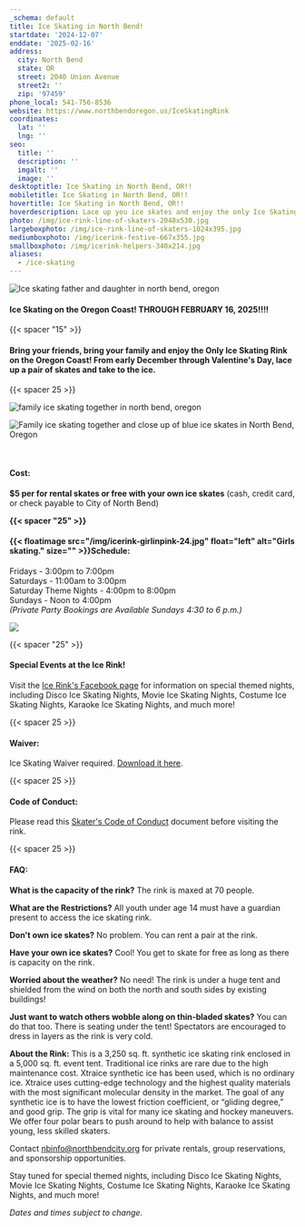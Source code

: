 ```yaml
---
_schema: default
title: Ice Skating in North Bend!
startdate: '2024-12-07'
enddate: '2025-02-16'
address:
  city: North Bend
  state: OR
  street: 2040 Union Avenue
  street2: ''
  zip: '97459'
phone_local: 541-756-8536
website: https://www.northbendoregon.us/IceSkatingRink
coordinates:
  lat: ''
  lng: ''
seo:
  title: ''
  description: ''
  imgalt: ''
  image: ''
desktoptitle: Ice Skating in North Bend, OR!!
mobiletitle: Ice Skating in North Bend, OR!!
hovertitle: Ice Skating in North Bend, OR!!
hoverdescription: Lace up you ice skates and enjoy the only Ice Skating on the Coast!
photo: /img/ice-rink-line-of-skaters-2048x530.jpg
largeboxphoto: /img/ice-rink-line-of-skaters-1024x395.jpg
mediumboxphoto: /img/icerink-festive-667x355.jpg
smallboxphoto: /img/icerink-helpers-340x214.jpg
aliases:
  - /ice-skating
---
```

![Ice skating father and daughter in north bend, oregon](/img/ice-skating-father-daughter-695.jpg)

#### Ice Skating on the Oregon Coast! THROUGH FEBRUARY 16, 2025!!!!

{{< spacer "15" >}}

#### Bring your friends, bring your family and enjoy the Only Ice Skating Rink on the Oregon Coast! From early December through Valentine's Day, lace up a pair of skates and take to the ice.&nbsp;

{{< spacer 25 >}}

![family ice skating together in north bend, oregon](/img/family-skating.jpg "Even the skating helpers are festive!")

![Family ice skating together and close up of blue ice skates in North Bend, Oregon](/img/girls-skating-close-up-skates.jpg)

&nbsp;

#### Cost:

**$5 per for rental skates or free with your own ice skates** (cash, credit card, or check payable to City of North Bend)

**{{< spacer "25" >}}**

#### {{< floatimage src="/img/icerink-girlinpink-24.jpg" float="left" alt="Girls skating." size="" >}}Schedule:

Fridays - 3:00pm to 7:00pm <br>Saturdays - 11:00am to 3:00pm<br>Saturday Theme Nights - 4:00pm to 8:00pm <br>Sundays - Noon to 4:00pm <br>*(Private Party Bookings are Available Sundays 4:30 to 6 p.m.)*

![](/img/january-ice-skating-rink-schedule.png)

{{< spacer "25" >}}

#### Special Events at the Ice Rink!

Visit the <a href="https://www.facebook.com/NorthBendIceSkatingRink" target="_blank" rel="noopener">Ice Rink's Facebook page</a> for information on special themed nights, including Disco Ice Skating Nights, Movie Ice Skating Nights, Costume Ice Skating Nights, Karaoke Ice Skating Nights, and much more!

{{< spacer 25 >}}

#### Waiver:

Ice Skating Waiver required. [Download it here](/img/iceskatingwaiverform2013215120622am.pdf).

{{< spacer 25 >}}

#### Code of Conduct:

Please read this [Skater's Code of Conduct](/img/skaterscodeofconduct2013242120622am.pdf) document before visiting the rink.

{{< spacer 25 >}}

#### FAQ:

**What is the capacity of the rink?** The rink is maxed at 70 people.

**What are the Restrictions?** All youth under age 14 must have a guardian present to access the ice skating rink.

**Don't own ice skates?** No problem. You can rent a pair at the rink.

**Have your own ice skates?** Cool! You get to skate for free as long as there is capacity on the rink.

**Worried about the weather?** No need! The rink is under a huge tent and shielded from the wind on both the north and south sides by existing buildings!

**Just want to watch others wobble along on thin-bladed skates?** You can do that too. There is seating under the tent! Spectators are encouraged to dress in layers as the rink is very cold.

**About the Rink:** This is a 3,250 sq. ft. synthetic ice skating rink enclosed in a 5,000 sq. ft. event tent. Traditional ice rinks are rare due to the high maintenance cost. Xtraice synthetic ice has been used, which is no ordinary ice. Xtraice uses cutting-edge technology and the highest quality materials with the most significant molecular density in the market. The goal of any synthetic ice is to have the lowest friction coefficient, or “gliding degree,” and good grip. The grip is vital for many ice skating and hockey maneuvers. We offer four polar bears to push around to help with balance to assist young, less skilled skaters.

Contact [nbinfo@northbendcity.org](mailto:nbinfo@northbendcity.org) for private rentals, group reservations, and sponsorship opportunities.

Stay tuned for special themed nights, including Disco Ice Skating Nights, Movie Ice Skating Nights, Costume Ice Skating Nights, Karaoke Ice Skating Nights, and much more!

*Dates and times subject to change.*